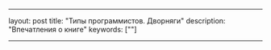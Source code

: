 ---

layout: post
title: "Типы программистов. Дворняги"
description: "Впечатления о книге"
keywords: [""]

---